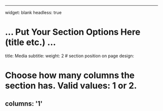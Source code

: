 
---
widget: blank
headless: true

# ... Put Your Section Options Here (title etc.) ...
title: Media
subtitle:
weight: 2  # section position on page
design:
  # Choose how many columns the section has. Valid values: 1 or 2.
  columns: '1'
---

